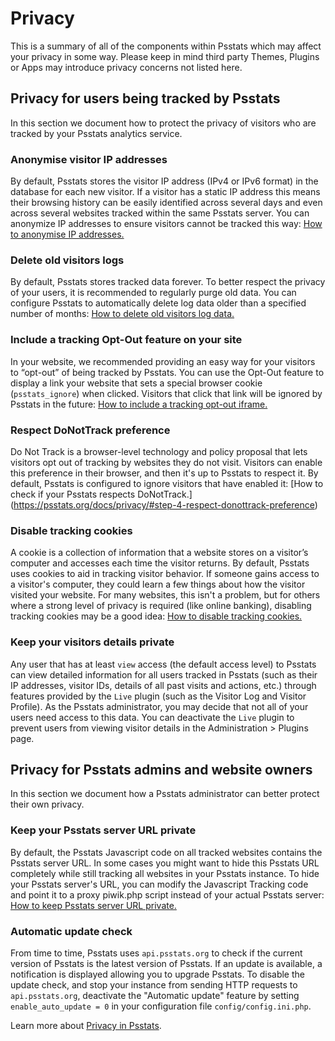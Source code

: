 # Privacy 
This is a summary of all of the components within Psstats which may affect your privacy in some way. Please keep in mind
third party Themes, Plugins or Apps may introduce privacy concerns not listed here.

## Privacy for users being tracked by Psstats
In this section we document how to protect the privacy of visitors who are tracked by your Psstats analytics service.

### Anonymise visitor IP addresses
By default, Psstats stores the visitor IP address (IPv4 or IPv6 format) in the database for each new visitor. 
If a visitor has a static IP address this means their browsing history can be easily identified across several days and
even across several websites tracked within the same Psstats server. You can anonymize IP addresses to ensure visitors cannot
be tracked this way: [How to anonymise IP addresses.](https://psstats.org/docs/privacy/#step-1-automatically-anonymize-visitor-ips)

### Delete old visitors logs
By default, Psstats stores tracked data forever. To better respect the privacy of your users, it is recommended to regularly
purge old data. You can configure Psstats to automatically delete log data older than a specified number of months: 
[How to delete old visitors log data.](https://psstats.org/docs/privacy/#step-2-delete-old-visitors-logs)

### Include a tracking Opt-Out feature on your site
In your website, we recommended providing an easy way for your visitors to “opt-out” of being tracked by Psstats. 
You can use the Opt-Out feature to display a link your website that sets a special browser cookie (`psstats_ignore`) when
clicked. Visitors that click that link will be ignored by Psstats in the future: 
[How to include a tracking opt-out iframe.](https://psstats.org/docs/privacy/#step-3-include-a-web-analytics-opt-out-feature-on-your-site-using-an-iframe)

### Respect DoNotTrack preference
Do Not Track is a browser-level technology and policy proposal that lets visitors opt out of tracking by websites they
do not visit. Visitors can enable this preference in their browser, and then it's up to Psstats to respect it. By default,
Psstats is configured to ignore visitors that have enabled it: 
[How to check if your Psstats respects DoNotTrack.] (https://psstats.org/docs/privacy/#step-4-respect-donottrack-preference)

### Disable tracking cookies
A cookie is a collection of information that a website stores on a visitor’s computer and accesses each time the visitor
returns. By default, Psstats uses cookies to aid in tracking visitor behavior. If someone gains access to a visitor's
computer, they could learn a few things about how the visitor visited your website. For many websites, this isn't a
problem, but for others where a strong level of privacy is required (like online banking), disabling tracking cookies may
be a good idea: [How to disable tracking cookies.](https://psstats.org/faq/general/faq_157/)

### Keep your visitors details private
Any user that has at least `view` access (the default access level) to Psstats can view detailed information for all users
tracked in Psstats (such as their IP addresses, visitor IDs, details of all past visits and actions, etc.) through features
provided by the `Live` plugin (such as the Visitor Log and Visitor Profile). As the Psstats administrator, you may decide
that not all of your users need access to this data. You can deactivate the `Live` plugin to prevent users from viewing
visitor details in the Administration > Plugins page.

## Privacy for Psstats admins and website owners
In this section we document how a Psstats administrator can better protect their own privacy.

### Keep your Psstats server URL private
By default, the Psstats Javascript code on all tracked websites contains the Psstats server URL. In some cases you might
want to hide this Psstats URL completely while still tracking all websites in your Psstats instance. To hide your Psstats
server's URL, you can modify the Javascript Tracking code and point it to a proxy piwik.php script instead of your actual
Psstats server: [How to keep Psstats server URL private.](https://psstats.org/faq/how-to/faq_132/)

### Automatic update check
From time to time, Psstats uses `api.psstats.org` to check if the current version of Psstats is the latest version of Psstats.
If an update is available, a notification is displayed allowing you to upgrade Psstats. To disable the update check,
and stop your instance from sending HTTP requests to `api.psstats.org`, deactivate the "Automatic update" feature by
setting `enable_auto_update = 0` in your configuration file `config/config.ini.php`.

Learn more about [Privacy in Psstats](https://psstats.org/privacy/).
